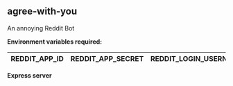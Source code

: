 agree-with-you
--------------
An annoying Reddit Bot

**Environment variables required:**

|REDDIT_APP_ID|REDDIT_APP_SECRET|REDDIT_LOGIN_USERNAME|REDDIT_LOGIN_PASSWORD|
|-------------|-----------------|---------------------|---------------------|

**Express server**
